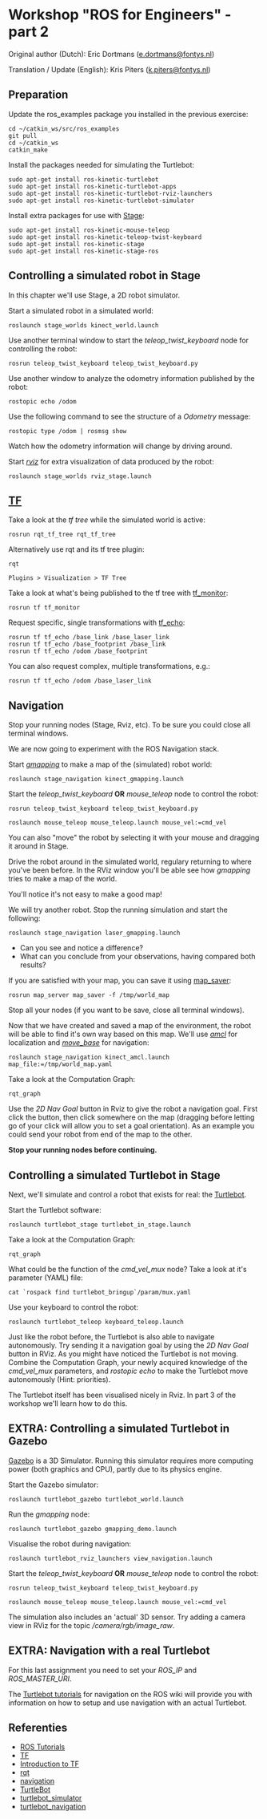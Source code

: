 # Workshop "ROS for Engineers" - part 2

Original author (Dutch): Eric Dortmans (e.dortmans@fontys.nl)

Translation / Update (English): Kris Piters (k.piters@fontys.nl)

## Preparation

Update the ros_examples package you installed in the previous exercise:

    cd ~/catkin_ws/src/ros_examples
    git pull
    cd ~/catkin_ws
    catkin_make

Install the packages needed for simulating the Turtlebot:

    sudo apt-get install ros-kinetic-turtlebot
    sudo apt-get install ros-kinetic-turtlebot-apps
    sudo apt-get install ros-kinetic-turtlebot-rviz-launchers
    sudo apt-get install ros-kinetic-turtlebot-simulator

Install extra packages for use with [Stage](http://wiki.ros.org/stage#External_Documentation):

    sudo apt-get install ros-kinetic-mouse-teleop
    sudo apt-get install ros-kinetic-teleop-twist-keyboard
    sudo apt-get install ros-kinetic-stage
    sudo apt-get install ros-kinetic-stage-ros

## Controlling a simulated robot in Stage

In this chapter we'll use Stage, a 2D robot simulator. 

Start a simulated robot in a simulated world:

    roslaunch stage_worlds kinect_world.launch

Use another terminal window to start the *teleop_twist_keyboard* node for controlling the robot:

    rosrun teleop_twist_keyboard teleop_twist_keyboard.py

Use another window to analyze the odometry information published by the robot:

    rostopic echo /odom

Use the following command to see the structure of a *Odometry* message:

    rostopic type /odom | rosmsg show
  
Watch how the odometry information will change by driving around.

Start [*rviz*](http://wiki.ros.org/rviz) for extra visualization of data produced by the robot:

    roslaunch stage_worlds rviz_stage.launch

## [TF](http://wiki.ros.org/tf) 

Take a look at the *tf tree* while the simulated world is active:

    rosrun rqt_tf_tree rqt_tf_tree

Alternatively use rqt and its tf tree plugin:

    rqt

    Plugins > Visualization > TF Tree

Take a look at what's being published to the tf tree with [tf_monitor](http://wiki.ros.org/tf#tf_monitor):

    rosrun tf tf_monitor

Request specific, single transformations with [tf_echo](http://wiki.ros.org/tf#tf_echo):
       
    rosrun tf tf_echo /base_link /base_laser_link
    rosrun tf tf_echo /base_footprint /base_link
    rosrun tf tf_echo /odom /base_footprint
    
You can also request complex, multiple transformations, e.g.:

    rosrun tf tf_echo /odom /base_laser_link

## Navigation

Stop your running nodes (Stage, Rviz, etc). To be sure you could close all terminal windows.

We are now going to experiment with the ROS Navigation stack.

Start *[gmapping](http://wiki.ros.org/gmapping)* to make a map of the (simulated) robot world:

    roslaunch stage_navigation kinect_gmapping.launch

Start the *teleop_twist_keyboard* **OR** *mouse_teleop* node to control the robot:

    rosrun teleop_twist_keyboard teleop_twist_keyboard.py
    
    roslaunch mouse_teleop mouse_teleop.launch mouse_vel:=cmd_vel
   
You can also "move" the robot by selecting it with your mouse and dragging it around in Stage.

Drive the robot around in the simulated world, regulary returning to where you've been before. In the RViz window you'll be able see how *gmapping* tries to make a map of the world.

You'll notice it's not easy to make a good map! 

We will try another robot. Stop the running simulation and start the following:

    roslaunch stage_navigation laser_gmapping.launch
    
- Can you see and notice a difference?
- What can you conclude from your observations, having compared both results?

If you are satisfied with your map, you can save it using [map_saver](http://wiki.ros.org/map_server#map_saver):

    rosrun map_server map_saver -f /tmp/world_map

Stop all your nodes (if you want to be save, close all terminal windows).

Now that we have created and saved a map of the environment, the robot will be able to find it's own way based on this map. We'll use [*amcl*](http://wiki.ros.org/amcl) for localization and [*move_base*](http://wiki.ros.org/move_base) for navigation:

    roslaunch stage_navigation kinect_amcl.launch map_file:=/tmp/world_map.yaml

Take a look at the Computation Graph:

    rqt_graph

Use the *2D Nav Goal* button in Rviz to give the robot a navigation goal. First click the button, then click somewhere on the map (dragging before letting go of your click will allow you to set a goal orientation). As an example you could send your robot from end of the map to the other.

**Stop your running nodes before continuing.**

## Controlling a simulated Turtlebot in Stage

Next, we'll simulate and control a robot that exists for real: the [Turtlebot](http://wiki.ros.org/Robots/TurtleBot).

Start the Turtlebot software:

    roslaunch turtlebot_stage turtlebot_in_stage.launch

Take a look at the Computation Graph:

    rqt_graph

What could be the function of the *cmd_vel_mux* node? Take a look at it's parameter (YAML) file:

    cat `rospack find turtlebot_bringup`/param/mux.yaml

Use your keyboard to control the robot:

    roslaunch turtlebot_teleop keyboard_teleop.launch

Just like the robot before, the Turtlebot is also able to navigate autonomously. Try sending it a navigation goal by using the *2D Nav Goal* button in RViz. As you might have noticed the Turtlebot is not moving. Combine the Computation Graph, your newly acquired knowledge of the *cmd_vel_mux* parameters, and *rostopic echo* to make the Turtlebot move autonomously (Hint: priorities).

The Turtlebot itself has been visualised nicely in Rviz. In part 3 of the workshop we'll learn how to do this.

## EXTRA: Controlling a simulated Turtlebot in Gazebo

[Gazebo](http://wiki.ros.org/gazebo_ros_pkgs) is a 3D Simulator. Running this simulator requires more computing power (both graphics and CPU), partly due to its physics engine. 

Start the Gazebo simulator:

    roslaunch turtlebot_gazebo turtlebot_world.launch
  
Run the *gmapping* node:

    roslaunch turtlebot_gazebo gmapping_demo.launch

Visualise the robot during navigation:
    
    roslaunch turtlebot_rviz_launchers view_navigation.launch

Start the *teleop_twist_keyboard* **OR** *mouse_teleop* node to control the robot:

    rosrun teleop_twist_keyboard teleop_twist_keyboard.py
    
    roslaunch mouse_teleop mouse_teleop.launch mouse_vel:=cmd_vel
    
The simulation also includes an 'actual' 3D sensor. Try adding a camera view in RViz for the topic */camera/rgb/image_raw*.

## EXTRA: Navigation with a real Turtlebot

For this last assignment you need to set your *ROS_IP* and *ROS_MASTER_URI*.

The [Turtlebot tutorials](http://wiki.ros.org/Robots/TurtleBot#turtlebot.2BAC8-Tutorials.2BAC8-indigo-1.Navigation) for navigation on the ROS wiki will provide you with information on how to setup and use navigation with an actual Turtlebot.

## Referenties
- [ROS Tutorials](http://wiki.ros.org/ROS/Tutorials)
- [TF](http://wiki.ros.org/tf)
- [Introduction to TF](http://wiki.ros.org/tf/Tutorials/Introduction%20to%20tf)
- [rqt](http://wiki.ros.org/rqt)
- [navigation](http://wiki.ros.org/navigation)
- [TurtleBot](http://wiki.ros.org/Robots/TurtleBot)
- [turtlebot_simulator](http://wiki.ros.org/turtlebot_simulator)
- [turtlebot_navigation](http://wiki.ros.org/turtlebot_navigation)

